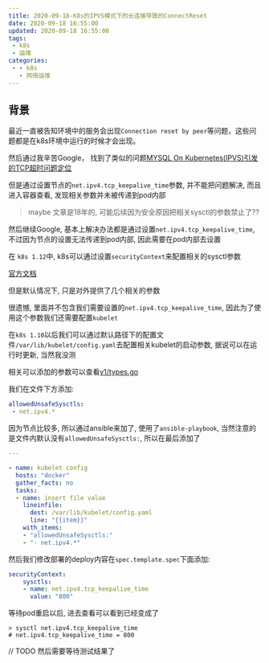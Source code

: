 ```yaml
---
title: 2020-09-18-K8s的IPVS模式下的长连接导致的ConnectReset
date: 2020-09-18 16:55:00
updated: 2020-09-18 16:55:00
tags:
 - k8s
 - 运维
categories:
 - - k8s
   - 网络运维
---
```


## 背景

最近一直被告知环境中的服务会出现`Connection reset by peer`等问题，这些问题都是在k8s环境中运行的时候才会出现。

然后通过我辛苦Google， 找到了类似的问题[MYSQL On Kubernetes(IPVS)引发的TCP超时问题定位](https://berlinsaint.github.io/blog/2018/11/01/Mysql_On_Kubernetes%E5%BC%95%E5%8F%91%E7%9A%84TCP%E8%B6%85%E6%97%B6%E9%97%AE%E9%A2%98%E5%AE%9A%E4%BD%8D/)

但是通过设置节点的`net.ipv4.tcp_keepalive_time`参数, 并不能把问题解决, 而且进入容器查看, 发现相关参数并未被传递到pod内部

> maybe 文章是18年的, 可能后续因为安全原因把相关sysctl的参数禁止了??

然后继续Google, 基本上解决办法都是通过设置`net.ipv4.tcp_keepalive_time`, 不过因为节点的设置无法传递到pod内部, 
因此需要在pod内部去设置

在 `k8s 1.12`中, k8s可以通过设置`securityContext`来配置相关的sysctl参数

<!-- more -->

[官方文档](https://kubernetes.io/docs/tasks/administer-cluster/sysctl-cluster/)

但是默认情况下, 只是对外提供了几个相关的参数

很遗憾, 里面并不包含我们需要设置的`net.ipv4.tcp_keepalive_time`, 因此为了使用这个参数我们还需要配置`kubelet`

在`k8s 1.10`以后我们可以通过默认路径下的配置文件`/var/lib/kubelet/config.yaml`去配置相关kubelet的启动参数, 据说可以在运行时更新, 当然我没测

相关可以添加的参数可以查看[v1/types.go](https://github.com/kubernetes/kubernetes/blob/master/staging/src/k8s.io/kubelet/config/v1beta1/types.go#L774)

我们在文件下方添加:

```yaml
allowedUnsafeSysctls:
 - net.ipv4.*
```

因为节点比较多, 所以通过ansible来加了, 使用了`ansible-playbook`, 当然注意的是文件内默认没有`allowedUnsafeSysctls:`, 所以在最后添加了

```yaml
---

- name: kubelet config
  hosts: "docker"
  gather_facts: no
  tasks:
  - name: insert file value
    lineinfile:
      dest: /var/lib/kubelet/config.yaml
      line: "{{item}}"
    with_items:
    - "allowedUnsafeSysctls:"
    - "- net.ipv4.*"
```

然后我们修改部署的deploy内容在`spec.template.spec`下面添加:

```yaml
securityContext:
    sysctls:
    - name: net.ipv4.tcp_keepalive_time
      value: "800"
```

等待pod重启以后, 进去查看可以看到已经变成了

```shell
> sysctl net.ipv4.tcp_keepalive_time
# net.ipv4.tcp_keepalive_time = 800
```

// TODO 然后需要等待测试结果了
